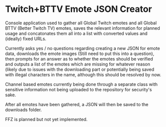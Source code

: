 # Twitch+BTTV Emote JSON Creator

Console application used to gather all Global Twitch emotes and all Global BTTV (Better Twitch TV) emotes, saves the relevant information for planned usage and concatonates them all into a list with converted values and (ideally) fixed URLs.

Currently asks yes / no questions regarding creating a new JSON for emote data, downloads the emote images (Still need to put this into a question), then prompts for an answer as to whether the emotes should be verified and outputs a list of the emotes which are missing for whatever reason (likely due to issues with the downloading part or potentially being saved with illegal characters in the name, although this should be resolved by now.

Channel based emotes currently being done through a separate class with sensitive information not being uploaded to the repository for security's sake.

After all emotes have been gathered, a JSON will then be saved to the downloads folder.

FFZ is planned but not yet implemented.
